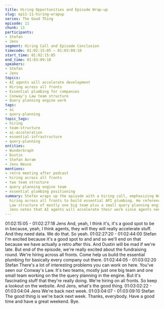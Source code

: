 ```yaml
---
title: Hiring Opportunities and Episode Wrap-up
slug: ep11-11-hiring-wrapup
series: The Good Thing
episode: 11
chunk: 11
participants:
- Stefan
- Jens
segment: Hiring Call and Episode Conclusion
timecode: 01:02:15:05 – 01:03:09:10
start_time: 01:02:15:05
end_time: 01:03:09:10
speakers:
- Stefan
- Jens
topics:
- AI agents will accelerate development
- Hiring across all fronts
- Essential plumbing for companies
- Conway's Law team structure
- Query planning engine work
tags:
- ai
- query-planning
topic_tags:
- hiring
- team-structure
- ai-acceleration
- essential-infrastructure
- query-planning
entities:
- WunderGraph
- Dustin
- Stefan Avram
- Jens Neuse
mentions:
- retro meeting after podcast
- hiring across all fronts
- two team structure
- query planning engine team
- essential plumbing positioning
summary: Stefan wraps up the episode with a hiring call, emphasizing WunderGraph is
  hiring across all fronts to build essential API plumbing. He references their Conway's
  Law structure of mostly one big team plus a small query planning engine team, and
  Jens notes that AI agents will accelerate their work since agents need data.
---
```


01:02:15:05 - 01:02:27:18
Jens
And, yeah, I think it's, it's a good spot to be in because, yeah, I think agents, they will they will
really accelerate stuff. And they need data. We do that. So yeah.
01:02:27:20 - 01:02:44:00
Stefan
I'm excited because it's a good spot to and and so we'll end on that because we have actually a
retro after this. And Dustin will be mad if we're late. But end of the episode, we're really excited
about the fundraising round. We're hiring across all fronts. Come help us build the essential
plumbing for basically every company out there.
01:02:44:05 - 01:03:02:20
Stefan
There's a lot of interesting problems you can work on here. You've seen our Conway's Law. It's
two teams, mostly just one big team and one small team working on the the query planning in
the engine. But it's fascinating stuff that they're really doing. We're hiring on all fronts. So keep a
lookout on the website. And Jens, what's the good thing.
01:03:02:22 - 01:03:04:04
Jens
We're back next week.
01:03:04:07 - 01:03:09:10
Stefan
The good thing is we're back next week. Thanks, everybody. Have a good time and have a
great weekend. Bye.